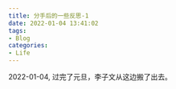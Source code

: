 ```yaml
---
title: 分手后的一些反思-1
date: 2022-01-04 13:41:02
tags:
- Blog
categories:
- Life 
---
```


2022-01-04, 过完了元旦，李子文从这边搬了出去。
<!-- more -->


